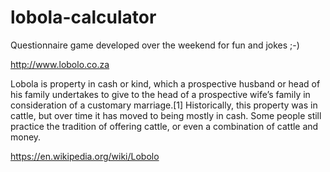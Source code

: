 # lobola-calculator
Questionnaire game developed over the weekend for fun and jokes ;-) 

http://www.lobolo.co.za

Lobola is property in cash or kind, which a prospective husband or head of his family undertakes to give to the head of a prospective wife’s family in consideration of a customary marriage.[1] Historically, this property was in cattle, but over time it has moved to being mostly in cash. Some people still practice the tradition of offering cattle, or even a combination of cattle and money.

https://en.wikipedia.org/wiki/Lobolo
